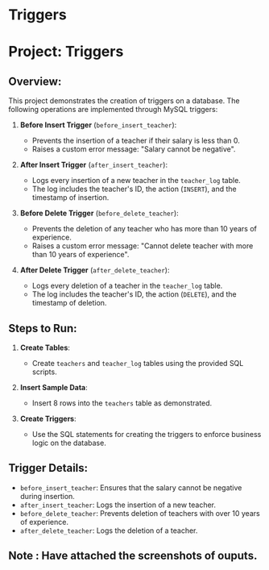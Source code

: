 # Triggers

# Project: Triggers 

## Overview:
This project demonstrates the creation of triggers on a database. The following operations are implemented through MySQL triggers:

1. **Before Insert Trigger** (`before_insert_teacher`):
   - Prevents the insertion of a teacher if their salary is less than 0.
   - Raises a custom error message: "Salary cannot be negative".

2. **After Insert Trigger** (`after_insert_teacher`):
   - Logs every insertion of a new teacher in the `teacher_log` table.
   - The log includes the teacher's ID, the action (`INSERT`), and the timestamp of insertion.

3. **Before Delete Trigger** (`before_delete_teacher`):
   - Prevents the deletion of any teacher who has more than 10 years of experience.
   - Raises a custom error message: "Cannot delete teacher with more than 10 years of experience".

4. **After Delete Trigger** (`after_delete_teacher`):
   - Logs every deletion of a teacher in the `teacher_log` table.
   - The log includes the teacher's ID, the action (`DELETE`), and the timestamp of deletion.

## Steps to Run:

1. **Create Tables**: 
   - Create `teachers` and `teacher_log` tables using the provided SQL scripts.
   
2. **Insert Sample Data**:
   - Insert 8 rows into the `teachers` table as demonstrated.

3. **Create Triggers**:
   - Use the SQL statements for creating the triggers to enforce business logic on the database.

## Trigger Details:

- `before_insert_teacher`: Ensures that the salary cannot be negative during insertion.
- `after_insert_teacher`: Logs the insertion of a new teacher.
- `before_delete_teacher`: Prevents deletion of teachers with over 10 years of experience.
- `after_delete_teacher`: Logs the deletion of a teacher.

## Note : Have attached the screenshots of ouputs.
